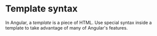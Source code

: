 # Template syntax

In Angular, a *template* is a piece of HTML. Use special syntax inside a template to take advantage of many of Angular's features.


